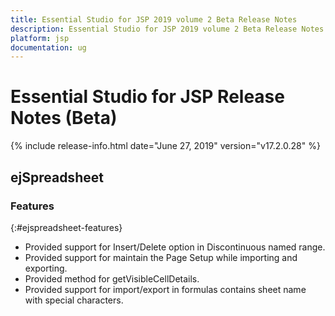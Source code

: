```yaml
---
title: Essential Studio for JSP 2019 volume 2 Beta Release Notes  
description: Essential Studio for JSP 2019 volume 2 Beta Release Notes  
platform: jsp
documentation: ug
---
```


# Essential Studio for JSP  Release Notes  (Beta) 

{% include release-info.html date="June 27, 2019"  version="v17.2.0.28" %} 




## ejSpreadsheet

### Features
{:#ejspreadsheet-features}

* Provided support for Insert/Delete option in Discontinuous named range.
* Provided support for maintain the Page Setup while importing and exporting.
* Provided method for getVisibleCellDetails.
* Provided support for import/export in formulas contains sheet name with special characters.

